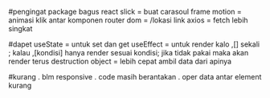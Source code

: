 
#pengingat package bagus
react slick = buat carasoul
frame motion = animasi klik antar komponen
router dom = /lokasi link
axios = fetch lebih singkat

#dapet
useState = untuk set dan get
useEffect = untuk render kalo ,[] sekali ; kalau ,[kondisi] hanya render sesuai kondisi; jika tidak pakai maka akan render terus
destruction object = lebih cepat ambil data dari apinya

#kurang
. blm responsive 
. code masih berantakan
. oper data antar element kurang 
